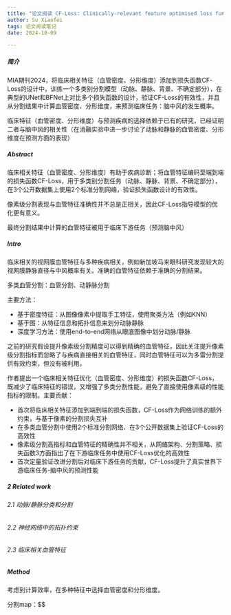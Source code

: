 ```yaml
---
title: "论文阅读 CF-Loss: Clinically-relevant feature optimised loss function for retinal multi-class vessel segmentation and vascular feature measurement"
author: Su Xiaofei
tags: 论文阅读笔记
date: 2024-10-09

---
```

##### 简介

MIA期刊2024，将临床相关特征（血管密度、分形维度）添加到损失函数CF-Loss的设计中，训练一个多类别分割模型（动脉、静脉、背景、不确定部分），在典型的UNet和BFNet上对比多个损失函数的设计，验证CF-Loss的有效性，并且从分割结果中计算血管密度、分形维度，来预测临床任务：脑中风的发生概率。

临床特征（血管密度、分形维度）与预测疾病的选择依赖于已有的研究，已经证明二者与脑中风的相关性（在消融实验中进一步讨论了动脉和静脉的血管密度、分形维度在预测方面的表现）

##### Abstract

临床相关特征（血管密度、分形维度）有助于疾病诊断；将血管特征编码至端到端的损失函数CF-Loss，用于多类别分割任务（动脉、静脉、背景、不确定部分），在3个公开数据集上使用2个标准分割网络，验证损失函数设计的有效性。

像素级分割表现与血管特征准确性并不总是正相关，因此CF-Loss指导模型的优化更有意义。

最终分割结果中计算的血管特征被用于临床下游任务（预测脑中风）

##### Intro

临床相关的视网膜血管特征与多种疾病相关，例如新加坡马来眼科研究发现较大的视网膜静脉直径与中风概率有关。准确的血管特征依赖于准确的分割结果。

多类血管分割：血管分割、动静脉分割

主要方法：

- 基于密度特征：从图像像素中提取手工特征，使用聚类方法（例如KNN）
- 基于图：从特征信息和拓扑信息来划分动脉静脉
- 深度学习方法：使用end-to-end网络从眼底图像中划分动脉/静脉

之前的研究假设提升像素级分割精度可以得到精确的血管特征，因此关注提升像素级分割指标而忽略了与疾病直接相关的血管特征，同时血管特征可以为多雷分割提供有效约束，但没有被利用。

作者提出一个临床相关特征优化（血管密度、分形维度）的损失函数CF-Loss，既减少了临床特征的错误，又增强了多类分割性能，避免了直接使用像素级的性能指标的限制。主要贡献：

- 首次将临床相关特征添加到端到端的损失函数，CF-Loss作为网络训练的额外约束，与基于像素的分割损失互补
- 在多类血管分割中使用2个标准分割网络、在3个公开数据集上验证CF-Loss的高效性
- 像素级分割高指标和血管特征的精确性并不相关，从网络架构、分割策略、损失函数3方面指出了在下游临床任务中使用CF-Loss优化的高效性
- 首次定量验证改进分割后对临床下游任务的贡献，CF-Loss提升了真实世界下游临床任务-脑中风的预测性能

##### 2 Related work

###### 2.1 动脉/静脉分类和分割



###### 2.2 神经网络中的拓扑约束



###### 2.3 临床相关血管特征



##### Method

考虑到计算效率，在多种特征中选择血管密度和分形维度。

分割map：$$
